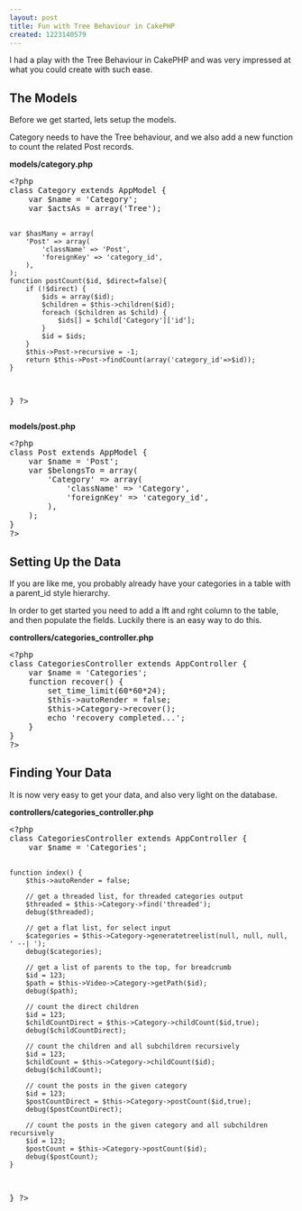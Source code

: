 ```yaml
---
layout: post
title: Fun with Tree Behaviour in CakePHP
created: 1223140579
---
```

<p>I had a play with the Tree Behaviour in CakePHP and was very impressed at what you could create with such ease.</p>
<!--break-->

<h2>The Models</h2>
<p>Before we get started, lets setup the models.</p>
<p>Category needs to have the Tree behaviour, and we also add a new function to count the related Post records.</p>
<b>models/category.php</b>
<pre class="brush:php">
&lt;?php
class Category extends AppModel {
	var $name = 'Category';
	var $actsAs = array('Tree');

	var $hasMany = array(
		'Post' => array(
			'className' => 'Post',
			'foreignKey' => 'category_id',
		),
	);
	function postCount($id, $direct=false){
		if (!$direct) {
			$ids = array($id);
			$children = $this->children($id);
			foreach ($children as $child) {
				$ids[] = $child['Category']['id'];
			}
			$id = $ids;
		}
		$this->Post->recursive = -1;
		return $this->Post->findCount(array('category_id'=>$id));
	}

}
?>
</pre>

<b>models/post.php</b>
<pre class="brush:php">
&lt;?php
class Post extends AppModel {
	var $name = 'Post';
    var $belongsTo = array(
        'Category' => array(
            'className' => 'Category',
            'foreignKey' => 'category_id',
        ),
	);
}
?>
</pre>

<h2>Setting Up the Data</h2>
<p>If you are like me, you probably already have your categories in a table with a parent_id style hierarchy.</p>
<p>In order to get started you need to add a lft and rght column to the table, and then populate the fields.  Luckily there is an easy way to do this.</p>
<b>controllers/categories_controller.php</b>
<pre class="brush:php">
&lt;?php
class CategoriesController extends AppController {
	var $name = 'Categories';
	function recover() {
		set_time_limit(60*60*24);
		$this->autoRender = false;
		$this->Category->recover();
		echo 'recovery completed...';
	}
}
?>
</pre>

<h2>Finding Your Data</h2>
<p>It is now very easy to get your data, and also very light on the database.</p>
<b>controllers/categories_controller.php</b>
<pre class="brush:php">
&lt;?php
class CategoriesController extends AppController {
	var $name = 'Categories';

	function index() {
		$this->autoRender = false;
		
		// get a threaded list, for threaded categories output
		$threaded = $this->Category->find('threaded');
		debug($threaded);		
		
		// get a flat list, for select input
        $categories = $this->Category->generatetreelist(null, null, null, ' --| ');
		debug($categories);		
		
		// get a list of parents to the top, for breadcrumb
		$id = 123;
		$path = $this->Video->Category->getPath($id);
		debug($path); 

		// count the direct children
		$id = 123;
		$childCountDirect = $this->Category->childCount($id,true); 
		debug($childCountDirect); 
		
		// count the children and all subchildren recursively 
		$id = 123;
		$childCount = $this->Category->childCount($id); 
		debug($childCount); 

		// count the posts in the given category
		$id = 123;
		$postCountDirect = $this->Category->postCount($id,true); 
		debug($postCountDirect); 
		
		// count the posts in the given category and all subchildren recursively
		$id = 123;
		$postCount = $this->Category->postCount($id); 
		debug($postCount); 
	}
}
?>
</pre>

